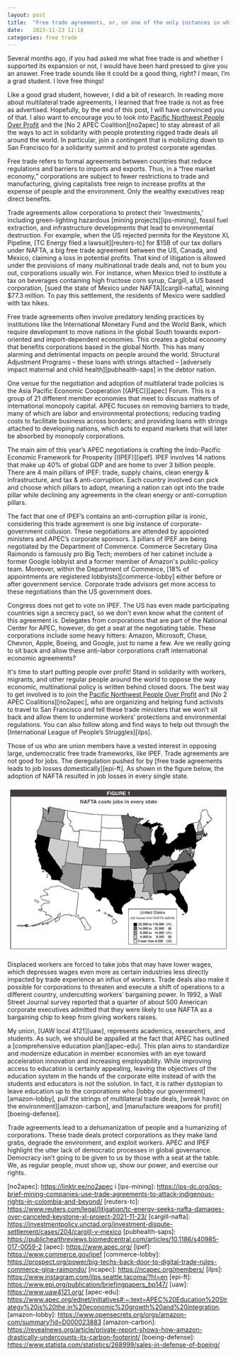 ```yaml
---
layout: post
title:  "Free trade agreements, or, on one of the only instances in which I don’t want something that is 'free'"
date:   2023-11-23 11:18
categories: free trade
---
```


Several months ago, if you had asked me what free trade is and whether I supported its expansion or not, I would have been hard pressed to give you an answer. Free trade sounds like it could be a good thing, right? I mean, I’m a grad student. I love free things! 

Like a good grad student, however, I did a bit of research. In reading more about multilateral trade agreements, I learned that free trade is not as free as advertised. Hopefully, by the end of this post, I will have convinced you of that. I also want to encourage you to look into [Pacific Northwest People Over Profit][pnw-pop] and the [No 2 APEC Coalition][no2apec] to stay abreast of all the ways to act in solidarity with people protesting rigged trade deals all around the world. In particular, join a contingent that is mobilizing down to San Francisco for a solidarity summit and to protest corporate agendas.

Free trade refers to formal agreements between countries that reduce regulations and barriers to imports and exports. Thus, in a “free market economy,” corporations are subject to fewer restrictions to trade and manufacturing, giving capitalists free reign to increase profits at the expense of people and the environment. Only the wealthy executives reap direct benefits. 

Trade agreements allow corporations to protect their ‘investments,’ including green-lighting hazardous [mining projects][ips-mining], fossil fuel extraction, and infrastructure developments that lead to environmental destruction. For example, when the US rejected permits for the Keystone XL Pipeline, [TC Energy filed a lawsuit][reuters-tc] for $15B of our tax dollars under NAFTA, a big free trade agreement between the US, Canada, and Mexico, claiming a loss in potential profits. That kind of litigation is allowed under the provisions of many multinational trade deals and, not to bum you out, corporations usually win. For instance, when Mexico tried to institute a tax on beverages containing high fructose corn syrup, Cargill, a US based corporation, [sued the state of Mexico under NAFTA][cargill-nafta], winning $77.3 million. To pay this settlement, the residents of Mexico were saddled with tax hikes. 

Free trade agreements often involve predatory lending practices by institutions like the International Monetary Fund and the World Bank, which require development to move nations in the global South towards export-oriented and import-dependent economies. This creates a global economy that benefits corporations based in the global North. This has many alarming and detrimental impacts on people around the world. Structural Adjustment Programs – these loans with strings attached – [adversely impact maternal and child health][pubhealth-saps] in the debtor nation.

One venue for the negotiation and adoption of multilateral trade policies is the Asia Pacific Economic Cooperation [(APEC)][apec] Forum. This is a group of 21 different member economies that meet to discuss matters of international monopoly capital. APEC focuses on removing barriers to trade, many of which are labor and environmental protections; reducing trading costs to facilitate business across borders; and providing loans with strings attached to developing nations, which acts to expand markets that will later be absorbed by monopoly corporations. 

The main aim of this year’s APEC negotiations is crafting the Indo-Pacific Economic Framework for Prosperity [(IPEF)][ipef]. IPEF involves 14 nations that make up 40% of global GDP and are home to over 3 billion people. There are 4 main pillars of IPEF: trade, supply chains, clean energy & infrastructure, and tax & anti-corruption. Each country involved can pick and choose which pillars to adopt, meaning a nation can opt into the trade pillar while declining any agreements in the clean energy or anti-corruption pillars. 

The fact that one of IPEF’s contains an anti-corruption pillar is ironic, considering this trade agreement is one big instance of corporate-government collusion. These negotiations are attended by appointed ministers and APEC’s corporate sponsors. 3 pillars of IPEF are being negotiated by the Department of Commerce. Commerce Secretary Gina Raimondo is famously pro Big Tech; members of her cabinet include a former Google lobbyist and a former member of Amazon's public-policy team. Moreover, within the Department of Commerce, [18% of appointments are registered lobbyists][commerce-lobby] either before or after government service. Corporate trade advisors get more access to these negotiations than the US government does. 

Congress does not get to vote on IPEF. The US has even made participating countries sign a secrecy pact, so we don't even know what the content of this agreement is. Delegates from corporations that are part of the National Center for APEC, however, do get a seat at the negotiating table. These corporations include some heavy hitters: Amazon, Microsoft, Chase, Chevron, Apple, Boeing, and Google, just to name a few. Are we really going to sit back and allow these anti-labor corporations craft international economic agreements?

It's time to start putting people over profit! Stand in solidarity with workers, migrants, and other regular people around the world to oppose the way economic, multinational policy is written behind closed doors. The best way to get involved is to join the [Pacific Northwest People Over Profit][pnw-pop] and [No 2 APEC Coalitions][no2apec], who are organizing and helping fund activists to travel to San Francisco and tell these trade ministers that we won’t sit back and allow them to undermine workers’ protections and environmental regulations. You can also follow along and find ways to help out through the [International League of People’s Struggles][ilps].

Those of us who are union members have a vested interest in opposing large, undemocratic free trade frameworks, like IPEF. Trade agreements are not good for jobs. The deregulation pushed for by [free trade agreements leads to job losses domestically][epi-ft]. As shown in the figure below, the adoption of NAFTA resulted in job losses in every single state. 

![Job losses under NAFTA](/assets/images/nafta-job-loss.gif)

Displaced workers are forced to take jobs that may have lower wages, which depresses wages even more as certain industries less directly impacted by trade experience an influx of workers. Trade deals also make it possible for corporations to threaten and execute a shift of operations to a different country, undercutting workers’ bargaining power. In 1992, a Wall Street Journal survey reported that a quarter of about 500 American corporate executives admitted that they were likely to use NAFTA as a bargaining chip to keep from giving workers raises. 

My union, [UAW local 4121][uaw], represents academics, researchers, and students. As such, we should be appalled at the fact that APEC has outlined a [comprehensive education plan][apec-edu]. This plan aims to standardize and modernize education in member economies with an eye toward acceleration innovation and increasing employability. While improving access to education is certainly appealing, leaving the objectives of the education system in the hands of the corporate elite instead of with the students and educators is not the solution. In fact, it is rather dystopian to leave education up to the corporations who [lobby our government][amazon-lobby], pull the strings of multilateral trade deals, [wreak havoc on the environment][amazon-carbon], and [manufacture weapons for profit][boeing-defense].

Trade agreements lead to a dehumanization of people and a humanizing of corporations. These trade deals protect corporations as they make land grabs, degrade the environment, and exploit workers. APEC and IPEF highlight the utter lack of democratic processes in global governance. Democracy isn’t going to be given to us by those with a seat at the table. We, as regular people, must show up, show our power, and exercise our rights. 


[pnw-pop]: https://www.pnw-pop.com/
[no2apec]: https://linktr.ee/no2apec i
[ips-mining]: https://ips-dc.org/ips-brief-mining-companies-use-trade-agreements-to-attack-indigenous-rights-in-colombia-and-beyond/
[reuters-tc]: https://www.reuters.com/legal/litigation/tc-energy-seeks-nafta-damages-over-canceled-keystone-xl-project-2021-11-23/
[cargill-nafta]: https://investmentpolicy.unctad.org/investment-dispute-settlement/cases/204/cargill-v-mexico
[pubhealth-saps]: https://publichealthreviews.biomedcentral.com/articles/10.1186/s40985-017-0059-2
[apec]: https://www.apec.org/
[ipef]: https://www.commerce.gov/ipef
[commerce-lobby]: https://prospect.org/power/big-techs-back-door-to-digital-trade-rules-commerce-gina-raimondo/
[ncapec]: https://ncapec.org/members/
[ilps]: https://www.instagram.com/ilps.seattle.tacoma/?hl=en
[epi-ft]: https://www.epi.org/publication/briefingpapers_bp147/
[uaw]: https://www.uaw4121.org/
[apec-edu]: https://www.apec.org/ednet/initiatives#:~:text=APEC%20Education%20Strategy%20is%20the,in%20economic%20growth%20and%20integration.
[amazon-lobby]: https://www.opensecrets.org/orgs/amazon-com/summary?id=D000023883
[amazon-carbon]: https://revealnews.org/article/private-report-shows-how-amazon-drastically-undercounts-its-carbon-footprint/
[boeing-defense]: https://www.statista.com/statistics/268999/sales-in-defense-of-boeing/
